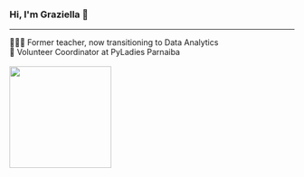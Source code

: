### Hi, I'm Graziella 👋
<hr>
👩🏻‍💻 Former teacher, now transitioning to Data Analytics <br />
💜 Volunteer Coordinator at PyLadies Parnaiba <br />

<br />
<div>
  <a href="https://github.com/graziellamorais">
  <img height=180 align="center" src="https://github-readme-stats.vercel.app/api/top-langs/?username=graziellamorais&layout=compact&langs_count=7&theme=omni"/>
</div>
